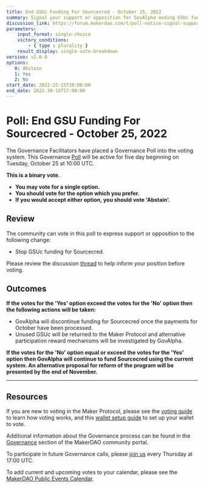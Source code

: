 ```yaml
---
title: End GSUc Funding For Sourcecred - October 25, 2022
summary: Signal your support or opposition for GovAlpha ending GSUc funding for Sourcecred.
discussion_link: https://forum.makerdao.com/t/poll-notice-signal-support-for-ending-dai-funding-for-sourcecred/18204
parameters:
    input_format: single-choice
    victory_conditions:
        - { type : plurality }
    result_display: single-vote-breakdown
version: v2.0.0
options:
   0: Abstain
   1: Yes
   2: No
start_date: 2022-25-15T10:00:00
end_date: 2022-30-15T17:00:00
---
```

# Poll: End GSU Funding For Sourcecred - October 25, 2022

The Governance Facilitators have placed a Governance Poll into the voting system. This Governance [Poll](https://community-development.makerdao.com/en/learn/governance/on-chain-gov) will be active for five day beginning on Tuesday, October 25 at 10:00 UTC.

**This is a binary vote.**
- **You may vote for a single option.**
- **You should vote for the option which you prefer.**
- **If you would accept either option, you should vote 'Abstain'.**

## Review

The community can vote in this poll to express support or opposition to the following change:
* Stop GSUc funding for Sourcecred. 

Please review the discussion [thread](https://forum.makerdao.com/t/poll-notice-signal-support-for-ending-dai-funding-for-sourcecred/18204) to help inform your position before voting.

## Outcomes

**If the votes for the 'Yes' option exceed the votes for the 'No' option then the following actions will be taken:**
* GovAlpha will discontinue funding for Sourcecred once the payments for October have been processed.
* Unused GSUc will be returned to the Maker Protocol and alternative participation reward mechanisms will be investigated by GovAlpha.

**If the votes for the 'No' option equal or exceed the votes for the 'Yes' option then GovAlpha will continue to fund Sourcecred using the current system. An alternative proposal for reform of the program will be presented by the end of November.**

---

## Resources

If you are new to voting in the Maker Protocol, please see the [voting guide](https://community-development.makerdao.com/en/learn/governance/how-voting-works/) to learn how voting works, and this [wallet setup guide](https://community-development.makerdao.com/en/learn/governance/voting-setup/) to set up your wallet to vote.

Additional information about the Governance process can be found in the [Governance](https://community-development.makerdao.com/en/learn/governance) section of the MakerDAO community portal.

To participate in future Governance calls, please [join us](https://github.com/makerdao/community/tree/master/governance/governance-and-risk-meetings) every Thursday at 17:00 UTC.

To add current and upcoming votes to your calendar, please see the [MakerDAO Public Events Calendar](https://calendar.google.com/calendar/embed?src=makerdao.com_3efhm2ghipksegl009ktniomdk%40group.calendar.google.com&ctz=UTC&mode=week&showCalendars=0&showPrint=0).
